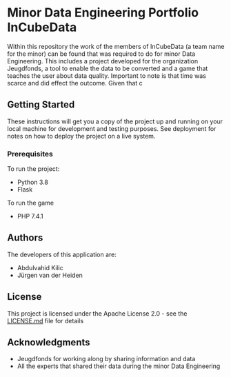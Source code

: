 # Minor Data Engineering Portfolio InCubeData
Within this repository the work of the members of InCubeData (a team name for the minor) can be found that was required to do for minor Data Engineering. This includes a project developed for the organization Jeugdfonds, a tool to enable the data to be converted and a game that teaches the user about data quality.
Important to note is that time was scarce and did effect the outcome. Given that c 

## Getting Started

These instructions will get you a copy of the project up and running on your local machine for development and testing purposes. See deployment for notes on how to deploy the project on a live system.

### Prerequisites

To run the project:
- Python 3.8
- Flask

To run the game
- PHP 7.4.1

## Authors

The developers of this application are:

- Abdulvahid Kilic 
- Jürgen van der Heiden 


## License

This project is licensed under the  Apache License 2.0 - see the [LICENSE.md](LICENSE.md) file for details

## Acknowledgments

- Jeugdfonds for working along by sharing information and data
- All the experts that shared their data during the minor Data Engineering

